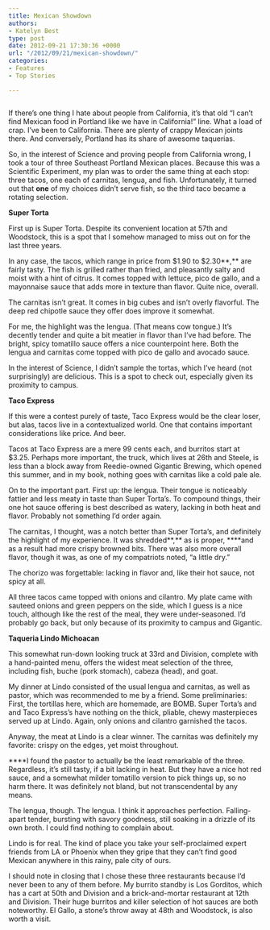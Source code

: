 ```yaml
---
title: Mexican Showdown
authors:
- Katelyn Best
type: post
date: 2012-09-21 17:30:36 +0000
url: "/2012/09/21/mexican-showdown/"
categories:
- Features
- Top Stories

---
```

<a href="http://www.reedquest.org/2012/09/mexican-showdown/mexicanslider/" rel="attachment wp-att-1630"><img class="alignnone size-full wp-image-1630" title="Mexican Showdown" src="https://i0.wp.com/www.reedquest.org/wp-content/uploads/2012/09/mexicanslider.jpg?resize=770%2C430" alt="" data-recalc-dims="1" /></a>

If there&#8217;s one thing I hate about people from California, it&#8217;s that old &#8220;I can&#8217;t find Mexican food in Portland like we have in California!&#8221; line. What a load of crap. I&#8217;ve been to California. There are plenty of crappy Mexican joints there. And conversely, Portland has its share of awesome taquerias.

So, in the interest of Science and proving people from California wrong, I took a tour of three Southeast Portland Mexican places. Because this was a Scientific Experiment, my plan was to order the same thing at each stop: three tacos, one each of carnitas, lengua, and fish. Unfortunately, it turned out that **one** of my choices didn&#8217;t serve fish, so the third taco became a rotating selection.

**Super Torta**

First up is Super Torta. Despite its convenient location at 57th and Woodstock, this is a spot that I somehow managed to miss out on for the last three years.

In any case, the tacos, which range in price from $1.90 to $2.30**,** are fairly tasty. The fish is grilled rather than fried, and pleasantly salty and moist with a hint of citrus. It comes topped with lettuce, pico de gallo, and a mayonnaise sauce that adds more in texture than flavor. Quite nice, overall.

The carnitas isn&#8217;t great. It comes in big cubes and isn&#8217;t overly flavorful. The deep red chipotle sauce they offer does improve it somewhat.

For me, the highlight was the lengua. (That means cow tongue.) It&#8217;s decently tender and quite a bit meatier in flavor than I&#8217;ve had before. The bright, spicy tomatillo sauce offers a nice counterpoint here. Both the lengua and carnitas come topped with pico de gallo and avocado sauce.

In the interest of Science, I didn&#8217;t sample the tortas, which I&#8217;ve heard (not surprisingly) are delicious. This is a spot to check out, especially given its proximity to campus.

**Taco Express**

If this were a contest purely of taste, Taco Express would be the clear loser, but alas, tacos live in a contextualized world. One that contains important considerations like price. And beer.

Tacos at Taco Express are a mere 99 cents each, and burritos start at $3.25. Perhaps more important, the truck, which lives at 26th and Steele, is less than a block away from Reedie-owned Gigantic Brewing, which opened this summer, and in my book, nothing goes with carnitas like a cold pale ale.

On to the important part. First up: the lengua. Their tongue is noticeably fattier and less meaty in taste than Super Torta&#8217;s. To compound things, their one hot sauce offering is best described as watery, lacking in both heat and flavor. Probably not something I&#8217;d order again.

The carnitas, I thought, was a notch better than Super Torta&#8217;s, and definitely the highlight of my experience. It was shredded**,** as is proper, ****and as a result had more crispy browned bits. There was also more overall flavor, though it was, as one of my compatriots noted, &#8220;a little dry.”

The chorizo was forgettable: lacking in flavor and, like their hot sauce, not spicy at all.

All three tacos came topped with onions and cilantro. My plate came with sauteed onions and green peppers on the side, which I guess is a nice touch, although like the rest of the meal, they were under-seasoned. I&#8217;d probably go back, but only because of its proximity to campus and Gigantic.

**Taqueria Lindo Michoacan**

This somewhat run-down looking truck at 33rd and Division, complete with a hand-painted menu, offers the widest meat selection of the three, including fish, buche (pork stomach), cabeza (head), and goat.

My dinner at Lindo consisted of the usual lengua and carnitas, as well as pastor, which was recommended to me by a friend. Some preliminaries: First, the tortillas here, which are homemade, are BOMB. Super Torta&#8217;s and and Taco Express&#8217;s have nothing on the thick, pliable, chewy masterpieces served up at Lindo. Again, only onions and cilantro garnished the tacos.

Anyway, the meat at Lindo is a clear winner. The carnitas was definitely my favorite: crispy on the edges, yet moist throughout.

 ****I found the pastor to actually be the least remarkable of the three. Regardless, it&#8217;s still tasty, if a bit lacking in heat. But they have a nice hot red sauce, and a somewhat milder tomatillo version to pick things up, so no harm there. It was definitely not bland, but not transcendental by any means.

The lengua, though. The lengua. I think it approaches perfection. Falling-apart tender, bursting with savory goodness, still soaking in a drizzle of its own broth. I could find nothing to complain about.

Lindo is for real. The kind of place you take your self-proclaimed expert friends from LA or Phoenix when they gripe that they can&#8217;t find good Mexican anywhere in this rainy, pale city of ours.

I should note in closing that I chose these three restaurants because I&#8217;d never been to any of them before. My burrito standby is Los Gorditos, which has a cart at 50th and Division and a brick-and-mortar restaurant at 12th and Division. Their huge burritos and killer selection of hot sauces are both noteworthy. El Gallo, a stone&#8217;s throw away at 48th and Woodstock, is also worth a visit.